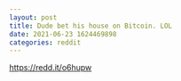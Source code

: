 ```yaml
--- 
layout: post 
title: Dude bet his house on Bitcoin. LOL 
date: 2021-06-23 1624469898 
categories: reddit 
--- 
```

https://redd.it/o6hupw
